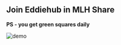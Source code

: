 ## Join Eddiehub in MLH Share

**PS - you get green squares daily**

![demo](https://user-images.githubusercontent.com/624760/111860299-91addb80-893e-11eb-855a-07a8278b9288.gif)
